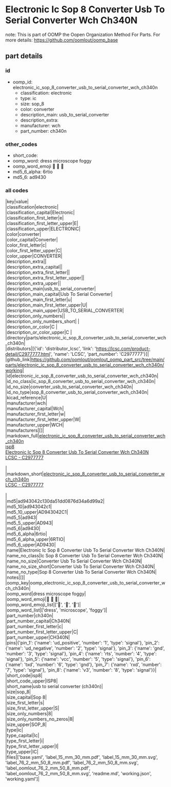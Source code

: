 # Electronic Ic Sop 8 Converter Usb To Serial Converter Wch Ch340N  

note: This is part of OOMP the Oopen Organization Method For Parts. For more details: https://github.com/oomlout/oomp_base

##  part details





### id
* oomp_id: electronic_ic_sop_8_converter_usb_to_serial_converter_wch_ch340n
  * classification: electronic
  * type: ic
  * size: sop_8
  * color: converter
  * description_main: usb_to_serial_converter
  * description_extra: 
  * manufacturer: wch
  * part_number: ch340n

### other_codes
* short_code: 
* oomp_word: dress microscope foggy
* oomp_word_emoji :dress: :microscope: :foggy:
* md5_6_alpha: 6rtio
* md5_6: ad9430

### all codes 
|key|value|  
|classification|electronic|  
|classification_capital|Electronic|  
|classification_first_letter|e|  
|classification_first_letter_upper|E|  
|classification_upper|ELECTRONIC|  
|color|converter|  
|color_capital|Converter|  
|color_first_letter|c|  
|color_first_letter_upper|C|  
|color_upper|CONVERTER|  
|description_extra||  
|description_extra_capital||  
|description_extra_first_letter||  
|description_extra_first_letter_upper||  
|description_extra_upper||  
|description_main|usb_to_serial_converter|  
|description_main_capital|Usb To Serial Converter|  
|description_main_first_letter|u|  
|description_main_first_letter_upper|U|  
|description_main_upper|USB_TO_SERIAL_CONVERTER|  
|description_only_numbers||  
|description_only_numbers_short| |  
|description_or_color|C |  
|description_or_color_upper|C |  
|directory|parts/electronic_ic_sop_8_converter_usb_to_serial_converter_wch_ch340n|  
|distributors|[{'id': 'distributor_lcsc', 'link': 'https://lcsc.com/product-detail/C2977777.html', 'name': 'LCSC', 'part_number': 'C2977777'}]|  
|github_link|https://github.com/oomlout/oomlout_oomp_part_src/tree/main/parts/electronic_ic_sop_8_converter_usb_to_serial_converter_wch_ch340n/working|  
|id|electronic_ic_sop_8_converter_usb_to_serial_converter_wch_ch340n|  
|id_no_class|ic_sop_8_converter_usb_to_serial_converter_wch_ch340n|  
|id_no_size|converter_usb_to_serial_converter_wch_ch340n|  
|id_no_type|sop_8_converter_usb_to_serial_converter_wch_ch340n|  
|kicad_reference|U|  
|manufacturer|wch|  
|manufacturer_capital|Wch|  
|manufacturer_first_letter|w|  
|manufacturer_first_letter_upper|W|  
|manufacturer_upper|WCH|  
|manufacturers|[]|  
|markdown_full|[electronic_ic_sop_8_converter_usb_to_serial_converter_wch_ch340n](https://github.com/oomlout/oomlout_oomp_part_src/tree/main/parts/electronic_ic_sop_8_converter_usb_to_serial_converter_wch_ch340n/working)<br>[isp8](https://github.com/oomlout/oomlout_oomp_part_src/tree/main/parts/electronic_ic_sop_8_converter_usb_to_serial_converter_wch_ch340n/working)<br>[Electronic Ic Sop 8 Converter Usb To Serial Converter Wch Ch340N](https://github.com/oomlout/oomlout_oomp_part_src/tree/main/parts/electronic_ic_sop_8_converter_usb_to_serial_converter_wch_ch340n/working)<br>[LCSC - C2977777<br>](https://lcsc.com/product-detail/C2977777.html)<br>|  
|markdown_short|[electronic_ic_sop_8_converter_usb_to_serial_converter_wch_ch340n](https://github.com/oomlout/oomlout_oomp_part_src/tree/main/parts/electronic_ic_sop_8_converter_usb_to_serial_converter_wch_ch340n/working)<br>[LCSC - C2977777<br>](https://lcsc.com/product-detail/C2977777.html)<br>|  
|md5|ad943042c130da51dd0876d34a6d99a2|  
|md5_10|ad943042c1|  
|md5_10_upper|AD943042C1|  
|md5_5|ad943|  
|md5_5_upper|AD943|  
|md5_6|ad9430|  
|md5_6_alpha|6rtio|  
|md5_6_alpha_upper|6RTIO|  
|md5_6_upper|AD9430|  
|name|Electronic Ic Sop 8 Converter Usb To Serial Converter Wch Ch340N|  
|name_no_class|Ic Sop 8 Converter Usb To Serial Converter Wch Ch340N|  
|name_no_size|Converter Usb To Serial Converter Wch Ch340N|  
|name_no_size_short|Converter Usb To Serial Converter Wch Ch340N|  
|name_no_type|Sop 8 Converter Usb To Serial Converter Wch Ch340N|  
|notes|[]|  
|oomp_key|oomp_electronic_ic_sop_8_converter_usb_to_serial_converter_wch_ch340n|  
|oomp_word|dress microscope foggy|  
|oomp_word_emoji|:dress: :microscope: :foggy:|  
|oomp_word_emoji_list|[':dress:', ':microscope:', ':foggy:']|  
|oomp_word_list|['dress', 'microscope', 'foggy']|  
|part_number|ch340n|  
|part_number_capital|Ch340N|  
|part_number_first_letter|c|  
|part_number_first_letter_upper|C|  
|part_number_upper|CH340N|  
|pins|{'pin_1': {'name': 'ud_positive', 'number': '1', 'type': 'signal'}, 'pin_2': {'name': 'ud_negative', 'number': '2', 'type': 'signal'}, 'pin_3': {'name': 'gnd', 'number': '3', 'type': 'signal'}, 'pin_4': {'name': 'rts', 'number': '4', 'type': 'signal'}, 'pin_5': {'name': 'vcc', 'number': '5', 'type': 'signal'}, 'pin_6': {'name': 'txd', 'number': '6', 'type': 'gnd'}, 'pin_7': {'name': 'rxd', 'number': '7', 'type': 'signal'}, 'pin_8': {'name': 'v3', 'number': '8', 'type': 'signal'}}|  
|short_code|isp8|  
|short_code_upper|ISP8|  
|short_name|usb to serial converter (ch340n)|  
|size|sop_8|  
|size_capital|Sop 8|  
|size_first_letter|s|  
|size_first_letter_upper|S|  
|size_only_numbers|8|  
|size_only_numbers_no_zeros|8|  
|size_upper|SOP_8|  
|type|ic|  
|type_capital|Ic|  
|type_first_letter|i|  
|type_first_letter_upper|I|  
|type_upper|IC|  
|files|['base.yaml', 'label_15_mm_30_mm.pdf', 'label_15_mm_30_mm.svg', 'label_76_2_mm_50_8_mm.pdf', 'label_76_2_mm_50_8_mm.svg', 'label_oomlout_76_2_mm_50_8_mm.pdf', 'label_oomlout_76_2_mm_50_8_mm.svg', 'readme.md', 'working.json', 'working.yaml']|  
